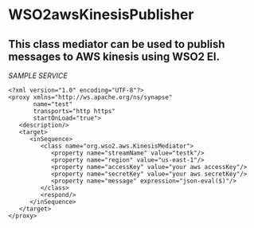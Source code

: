 # WSO2awsKinesisPublisher

## This class mediator can be used to publish messages to AWS kinesis using WSO2 EI.

*SAMPLE SERVICE*

```
<?xml version="1.0" encoding="UTF-8"?>
<proxy xmlns="http://ws.apache.org/ns/synapse"
       name="test"
       transports="http https"
       startOnLoad="true">
   <description/>
   <target>
      <inSequence>
         <class name="org.wso2.aws.KinesisMediator">
            <property name="streamName" value="testk"/>
            <property name="region" value="us-east-1"/>
            <property name="accessKey" value="your aws accessKey"/>
            <property name="secretKey" value="your aws secretKey"/>
            <property name="message" expression="json-eval($)"/>
         </class>
         <respond/>
      </inSequence>
   </target>
</proxy>
```
